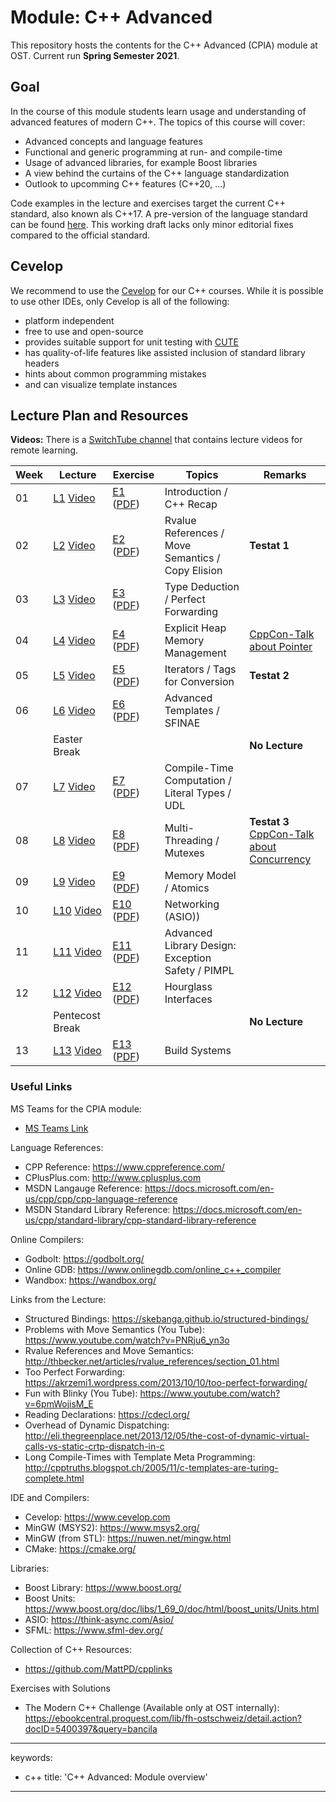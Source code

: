 # Module: C++ Advanced

This repository hosts the contents for the C++ Advanced (CPlA) module at
OST. Current run **Spring Semester 2021**.

## Goal

In the course of this module students learn usage and understanding of
advanced features of modern C++. The topics of this course will cover:

-   Advanced concepts and language features
-   Functional and generic programming at run- and compile-time
-   Usage of advanced libraries, for example Boost libraries
-   A view behind the curtains of the C++ language standardization
-   Outlook to upcomming C++ features (C++20, ...)

Code examples in the lecture and exercises target the current C++
standard, also known als C++17. A pre-version of the language standard
can be found
[here](http://www.open-std.org/jtc1/sc22/wg21/docs/papers/2017/n4659.pdf).
This working draft lacks only minor editorial fixes compared to the
official standard.


## Cevelop

We recommend to use the [Cevelop](https://www.cevelop.com) for our C++
courses. While it is possible to use other IDEs, only Cevelop is all of the following:

-   platform independent
-   free to use and open-source
-   provides suitable support for unit testing with
    [CUTE](https://www.cute-test.com)
-   has quality-of-life features like assisted inclusion of standard
    library headers
-   hints about common programming mistakes
-   and can visualize template instances

## Lecture Plan and Resources

**Videos:** There is a [SwitchTube channel](https://tube.switch.ch/channels/2a2692d0) that contains lecture videos for remote learning.

| Week | Lecture                | Exercise                                                                                | Topics                                                 | Remarks        |
|------|------------------------|-----------------------------------------------------------------------------------------|--------------------------------------------------------|----------------|
| 01   | [L1](week01) [Video](https://tube.switch.ch/channels/2a2692d0) | [E1](week01/README.md) ([PDF](/../-/jobs/artifacts/master/file/week01.pdf?job=week01))  | Introduction / C++ Recap                               |                |
| 02   | [L2](week02) [Video](https://tube.switch.ch/channels/2a2692d0) | [E2](week02/README.md) ([PDF](/../-/jobs/artifacts/master/file/week02.pdf?job=week02))  | Rvalue References / Move Semantics / Copy Elision      | **Testat 1**   |
| 03   | [L3](week03) [Video](https://tube.switch.ch/channels/2a2692d0) | [E3](week03/README.md) ([PDF](/../-/jobs/artifacts/master/file/week03.pdf?job=week03))  | Type Deduction / Perfect Forwarding                    |                |
| 04   | [L4](week04) [Video](https://tube.switch.ch/channels/2a2692d0) | [E4](week04/README.md) ([PDF](/../-/jobs/artifacts/master/file/week04.pdf?job=week04))  | Explicit Heap Memory Management                        | [CppCon-Talk about Pointer](https://www.youtube.com/watch?v=rqVWj0aVSxg)               |
| 05   | [L5](week05) [Video](https://tube.switch.ch/videos/637072ca) | [E5](week05/README.md) ([PDF](/../-/jobs/artifacts/master/file/week05.pdf?job=week05))  | Iterators / Tags for Conversion                        | **Testat 2**   |
| 06   | [L6](week06) [Video](https://tube.switch.ch/videos/e11d9227) | [E6](week06/README.md) ([PDF](/../-/jobs/artifacts/master/file/week06.pdf?job=week06))  | Advanced Templates / SFINAE                            |                |
|      | Easter Break           |                                                                                         |                                                        | **No Lecture** |
| 07   | [L7](week07) [Video](https://tube.switch.ch/videos/2291d64f) | [E7](week07/README.md) ([PDF](/../-/jobs/artifacts/master/file/week07.pdf?job=week07))  | Compile-Time Computation / Literal Types / UDL         |                |
| 08   | [L8](week08) [Video](https://tube.switch.ch/videos/abed5d64) | [E8](week08/README.md) ([PDF](/../-/jobs/artifacts/master/file/week08.pdf?job=week08))  | Multi-Threading / Mutexes                              | **Testat 3** [CppCon-Talk about Concurrency](https://www.youtube.com/watch?v=F6Ipn7gCOsY)   |
| 09   | [L9](week09) [Video](https://tube.switch.ch/videos/ce31c901) | [E9](week09/README.md) ([PDF](/../-/jobs/artifacts/master/file/week09.pdf?job=week09))  | Memory Model / Atomics                                 |                |
| 10   | [L10](week10) [Video](https://tube.switch.ch/videos/d791511e)| [E10](week10/README.md) ([PDF](/../-/jobs/artifacts/master/file/week10.pdf?job=week10)) | Networking (ASIO))                                     |                |
| 11   | [L11](week11) [Video](https://tube.switch.ch/videos/d1821528)| [E11](week11/README.md) ([PDF](/../-/jobs/artifacts/master/file/week11.pdf?job=week11)) | Advanced Library Design: Exception Safety / PIMPL      |                |
| 12   | [L12](week12) [Video](https://tube.switch.ch/videos/9a8d9234)| [E12](week12/README.md) ([PDF](/../-/jobs/artifacts/master/file/week12.pdf?job=week12)) | Hourglass Interfaces                                   |                |
|      | Pentecost Break           |                                                                                         |                                                        | **No Lecture** |
| 13   | [L13](week13) [Video](https://tube.switch.ch/videos/b4bfd820)| [E13](week13/README.md) ([PDF](/../-/jobs/artifacts/master/file/week13.pdf?job=week13)) | Build Systems                                          |                |



### Useful Links

MS Teams for the CPlA module:
* [MS Teams Link](https://teams.microsoft.com/l/team/19%3a22650b620abd4c8d95900a93ef5a001a%40thread.tacv2/conversations?groupId=dc3e1fe9-1e28-4038-80ff-b096430ef973&tenantId=a6e70fa3-1c7a-4aa2-a25e-836eea52ca22)


Language References:
* CPP Reference: https://www.cppreference.com/
* CPlusPlus.com: http://www.cplusplus.com
* MSDN Langauge Reference: https://docs.microsoft.com/en-us/cpp/cpp/cpp-language-reference
* MSDN Standard Library Reference: https://docs.microsoft.com/en-us/cpp/standard-library/cpp-standard-library-reference
 
Online Compilers:
* Godbolt: https://godbolt.org/
* Online GDB: https://www.onlinegdb.com/online_c++_compiler
* Wandbox: https://wandbox.org/

Links from the Lecture:
* Structured Bindings: https://skebanga.github.io/structured-bindings/
* Problems with Move Semantics (You Tube): https://www.youtube.com/watch?v=PNRju6_yn3o
* Rvalue References and Move Semantics: http://thbecker.net/articles/rvalue_references/section_01.html
* Too Perfect Forwarding: https://akrzemi1.wordpress.com/2013/10/10/too-perfect-forwarding/
* Fun with Blinky (You Tube): https://www.youtube.com/watch?v=6pmWojisM_E
* Reading Declarations: https://cdecl.org/
* Overhead of Dynamic Dispatching: http://eli.thegreenplace.net/2013/12/05/the-cost-of-dynamic-virtual-calls-vs-static-crtp-dispatch-in-c
* Long Compile-Times with Template Meta Programming: http://cpptruths.blogspot.ch/2005/11/c-templates-are-turing-complete.html

IDE and Compilers:
* Cevelop: https://www.cevelop.com
* MinGW (MSYS2): https://www.msys2.org/
* MinGW (from STL): https://nuwen.net/mingw.html
* CMake: https://cmake.org/

Libraries:
* Boost Library: https://www.boost.org/
* Boost Units: https://www.boost.org/doc/libs/1_69_0/doc/html/boost_units/Units.html
* ASIO: https://think-async.com/Asio/ 
* SFML: https://www.sfml-dev.org/

Collection of C++ Resources:
* https://github.com/MattPD/cpplinks

Exercises with Solutions
* The Modern C++ Challenge (Available only at OST internally): https://ebookcentral.proquest.com/lib/fh-ostschweiz/detail.action?docID=5400397&query=bancila

---
keywords:
- c++
title: 'C++ Advanced: Module overview'
---

